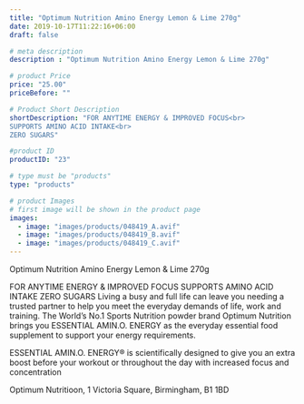 ```yaml
---
title: "Optimum Nutrition Amino Energy Lemon & Lime 270g"
date: 2019-10-17T11:22:16+06:00
draft: false

# meta description
description : "Optimum Nutrition Amino Energy Lemon & Lime 270g"

# product Price
price: "25.00"
priceBefore: ""

# Product Short Description
shortDescription: "FOR ANYTIME ENERGY & IMPROVED FOCUS<br>
SUPPORTS AMINO ACID INTAKE<br>
ZERO SUGARS"

#product ID
productID: "23"

# type must be "products"
type: "products"

# product Images
# first image will be shown in the product page
images:
  - image: "images/products/048419_A.avif"
  - image: "images/products/048419_B.avif"
  - image: "images/products/048419_C.avif"
---
```


Optimum Nutrition Amino Energy Lemon & Lime 270g


FOR ANYTIME ENERGY & IMPROVED FOCUS
SUPPORTS AMINO ACID INTAKE
ZERO SUGARS
Living a busy and full life can leave you needing a trusted partner to help you meet the everyday demands of life, work and training. The World’s No.1 Sports Nutrition powder brand Optimum Nutrition brings you ESSENTIAL AMIN.O. ENERGY as the everyday essential food supplement to support your energy requirements.


ESSENTIAL AMIN.O. ENERGY® is scientifically designed to give you an extra boost before your workout or throughout the day with increased focus and concentration


Optimum Nutritioon, 1 Victoria Square, Birmingham, B1 1BD
